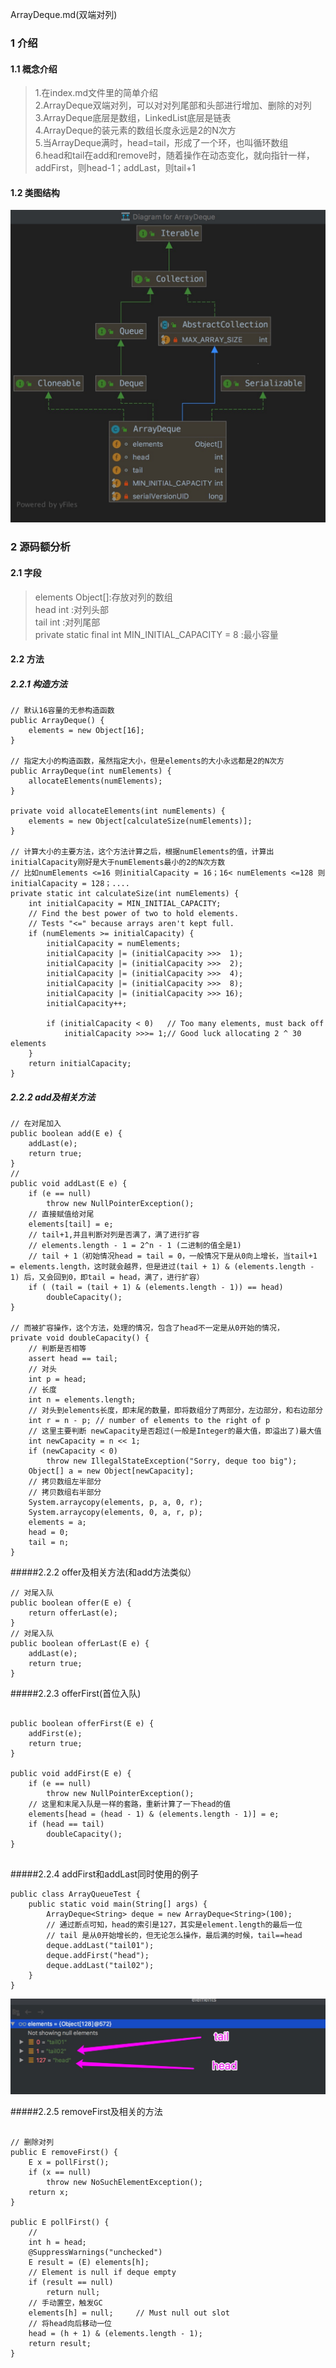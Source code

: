 ArrayDeque.md(双端对列)

### 1 介绍
#### 1.1 概念介绍

>1.在index.md文件里的简单介绍<br/>
>2.ArrayDeque双端对列，可以对对列尾部和头部进行增加、删除的对列<br/>
>3.ArrayDeque底层是数组，LinkedList底层是链表<br/>
>4.ArrayDeque的装元素的数组长度永远是2的N次方<br/>
>5.当ArrayDeque满时，head=tail，形成了一个环，也叫循环数组<br/>
>6.head和tail在add和remove时，随着操作在动态变化，就向指针一样，addFirst，则head-1；addLast，则tail+1

#### 1.2 类图结构

![avatar](images/03_ArrayDeque_Structure.jpg)


### 2 源码额分析

#### 2.1 字段

>elements Object[]:存放对列的数组<br/>
>head int :对列头部<br/>
>tail int :对列尾部<br/>
>private static final int MIN_INITIAL_CAPACITY = 8 :最小容量<br/>

#### 2.2 方法

##### 2.2.1 构造方法

```$xslt
// 默认16容量的无参构造函数
public ArrayDeque() {
    elements = new Object[16];
}

// 指定大小的构造函数，虽然指定大小，但是elements的大小永远都是2的N次方
public ArrayDeque(int numElements) {
    allocateElements(numElements);
}

private void allocateElements(int numElements) {
    elements = new Object[calculateSize(numElements)];
}

// 计算大小的主要方法，这个方法计算之后，根据numElements的值，计算出initialCapacity刚好是大于numElements最小的2的N次方数
// 比如numElements <=16 则initialCapacity = 16；16< numElements <=128 则initialCapacity = 128；....
private static int calculateSize(int numElements) {
    int initialCapacity = MIN_INITIAL_CAPACITY;
    // Find the best power of two to hold elements.
    // Tests "<=" because arrays aren't kept full.
    if (numElements >= initialCapacity) {
        initialCapacity = numElements;
        initialCapacity |= (initialCapacity >>>  1);
        initialCapacity |= (initialCapacity >>>  2);
        initialCapacity |= (initialCapacity >>>  4);
        initialCapacity |= (initialCapacity >>>  8);
        initialCapacity |= (initialCapacity >>> 16);
        initialCapacity++;

        if (initialCapacity < 0)   // Too many elements, must back off
            initialCapacity >>>= 1;// Good luck allocating 2 ^ 30 elements
    }
    return initialCapacity;
}
```

##### 2.2.2 add及相关方法

```$xslt
// 在对尾加入
public boolean add(E e) {
    addLast(e);
    return true;
}
//
public void addLast(E e) {
    if (e == null)
        throw new NullPointerException();
    // 直接赋值给对尾
    elements[tail] = e;
    // tail+1,并且判断对列是否满了，满了进行扩容
    // elements.length - 1 = 2^n - 1 (二进制的值全是1)
    // tail + 1（初始情况head = tail = 0，一般情况下是从0向上增长，当tail+1 = elements.length，这时就会越界，但是进过(tail + 1) & (elements.length - 1) 后，又会回到0，即tail = head，满了，进行扩容）
    if ( (tail = (tail + 1) & (elements.length - 1)) == head)
        doubleCapacity();
}

// 而被扩容操作，这个方法，处理的情况，包含了head不一定是从0开始的情况，
private void doubleCapacity() {
    // 判断是否相等
    assert head == tail;
    // 对头
    int p = head;
    // 长度
    int n = elements.length;
    // 对头到elements长度，即末尾的数量，即将数组分了两部分，左边部分，和右边部分
    int r = n - p; // number of elements to the right of p
    // 这里主要判断 newCapacity是否超过(一般是Integer的最大值，即溢出了)最大值
    int newCapacity = n << 1;
    if (newCapacity < 0)
        throw new IllegalStateException("Sorry, deque too big");
    Object[] a = new Object[newCapacity];
    // 拷贝数组左半部分
    // 拷贝数组右半部分
    System.arraycopy(elements, p, a, 0, r);
    System.arraycopy(elements, 0, a, r, p);
    elements = a;
    head = 0;
    tail = n;
}

```
#####2.2.2 offer及相关方法(和add方法类似）

```$xslt
// 对尾入队
public boolean offer(E e) {
    return offerLast(e);
}
// 对尾入队
public boolean offerLast(E e) {
    addLast(e);
    return true;
}

```
#####2.2.3 offerFirst(首位入队)

```$xslt

public boolean offerFirst(E e) {
    addFirst(e);
    return true;
}

public void addFirst(E e) {
    if (e == null)
        throw new NullPointerException();
    // 这里和末尾入队是一样的套路，重新计算了一下head的值
    elements[head = (head - 1) & (elements.length - 1)] = e;
    if (head == tail)
        doubleCapacity();
}


```

#####2.2.4 addFirst和addLast同时使用的例子

```$xslt
public class ArrayQueueTest {
    public static void main(String[] args) {
        ArrayDeque<String> deque = new ArrayDeque<String>(100);
        // 通过断点可知，head的索引是127，其实是element.length的最后一位
        // tail 是从0开始增长的，但无论怎么操作，最后满的时候，tail==head
        deque.addLast("tail01");
        deque.addFirst("head");
        deque.addLast("tail02");
    }
}

```

![avatar](images/04_ArrayDeque_head_tail.jpg)


#####2.2.5 removeFirst及相关的方法

```$xslt

// 删除对列
public E removeFirst() {
    E x = pollFirst();
    if (x == null)
        throw new NoSuchElementException();
    return x;
}

public E pollFirst() {
    // 
    int h = head;
    @SuppressWarnings("unchecked")
    E result = (E) elements[h];
    // Element is null if deque empty
    if (result == null)
        return null;
    // 手动置空，触发GC
    elements[h] = null;     // Must null out slot
    // 将head向后移动一位
    head = (h + 1) & (elements.length - 1);
    return result;
}



```
